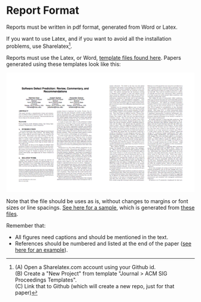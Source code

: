 # Report Format

Reports must be written in pdf format, generated from Word or Latex.

If you want to use Latex, and if you want to avoid
all the installation problems, use
Sharelatex[^sharelatex].

Reports must use the  Latex, or Word, 
[template files found here](http://www.acm.org/publications/article-templates/proceedings-template.html). Papers generated using these templates look like this:


<center>
<img src="/_img/2pages.png" width=750>
</center>


Note that the file should be uses as is,
without changes to margins or font sizes or line
spacings.
[See here for a sample](https://github.com/LambdaConglomerate/x9115lam/blob/master/paper/paper.pdf),
which is generated from
[these files](https://github.com/LambdaConglomerate/x9115lam/tree/master/paper).



[^sharelatex]: (A) Open a Sharelatex.com account
using your Github id.<br>
(B) Create a "New Project"
from template "Journal > ACM SIG Proceedings
Templates".<br>
(C) Link that to Github (which will
create a new repo, just for that paper)

Remember that:

+ All figures need captions and should be mentioned in the text.
+ References should be numbered and listed at the end of the paper
([see here for an example](https://github.com/LambdaConglomerate/x9115lam/blob/master/paper/paper.pdf)).

